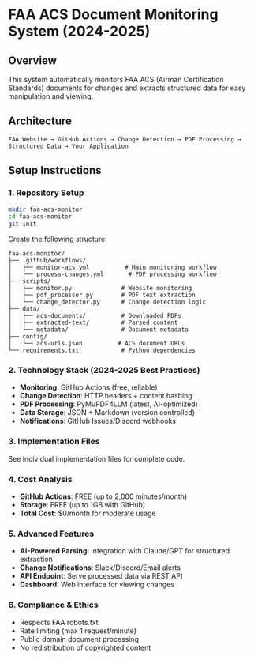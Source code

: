 # FAA ACS Document Monitoring System (2024-2025)

## Overview
This system automatically monitors FAA ACS (Airman Certification Standards) documents for changes and extracts structured data for easy manipulation and viewing.

## Architecture

```
FAA Website → GitHub Actions → Change Detection → PDF Processing → Structured Data → Your Application
```

## Setup Instructions

### 1. Repository Setup

```bash
mkdir faa-acs-monitor
cd faa-acs-monitor
git init
```

Create the following structure:
```
faa-acs-monitor/
├── .github/workflows/
│   ├── monitor-acs.yml          # Main monitoring workflow
│   └── process-changes.yml       # PDF processing workflow
├── scripts/
│   ├── monitor.py              # Website monitoring
│   ├── pdf_processor.py        # PDF text extraction
│   └── change_detector.py      # Change detection logic
├── data/
│   ├── acs-documents/          # Downloaded PDFs
│   ├── extracted-text/         # Parsed content
│   └── metadata/               # Document metadata
├── config/
│   └── acs-urls.json          # ACS document URLs
└── requirements.txt            # Python dependencies
```

### 2. Technology Stack (2024-2025 Best Practices)

- **Monitoring**: GitHub Actions (free, reliable)
- **Change Detection**: HTTP headers + content hashing
- **PDF Processing**: PyMuPDF4LLM (latest, AI-optimized)
- **Data Storage**: JSON + Markdown (version controlled)
- **Notifications**: GitHub Issues/Discord webhooks

### 3. Implementation Files

See individual implementation files for complete code.

### 4. Cost Analysis

- **GitHub Actions**: FREE (up to 2,000 minutes/month)
- **Storage**: FREE (up to 1GB with GitHub)
- **Total Cost**: $0/month for moderate usage

### 5. Advanced Features

- **AI-Powered Parsing**: Integration with Claude/GPT for structured extraction
- **Change Notifications**: Slack/Discord/Email alerts
- **API Endpoint**: Serve processed data via REST API
- **Dashboard**: Web interface for viewing changes

### 6. Compliance & Ethics

- Respects FAA robots.txt
- Rate limiting (max 1 request/minute)
- Public domain document processing
- No redistribution of copyrighted content